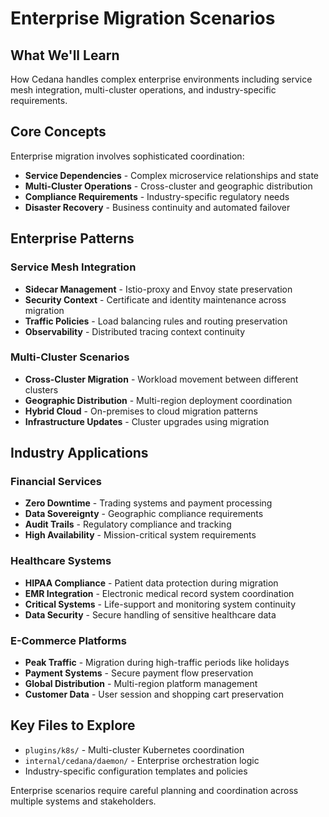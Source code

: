 # Enterprise Migration Scenarios

## What We'll Learn
How Cedana handles complex enterprise environments including service mesh integration, multi-cluster operations, and industry-specific requirements.

## Core Concepts

Enterprise migration involves sophisticated coordination:
- **Service Dependencies** - Complex microservice relationships and state
- **Multi-Cluster Operations** - Cross-cluster and geographic distribution
- **Compliance Requirements** - Industry-specific regulatory needs
- **Disaster Recovery** - Business continuity and automated failover

## Enterprise Patterns

### Service Mesh Integration
- **Sidecar Management** - Istio-proxy and Envoy state preservation
- **Security Context** - Certificate and identity maintenance across migration
- **Traffic Policies** - Load balancing rules and routing preservation
- **Observability** - Distributed tracing context continuity

### Multi-Cluster Scenarios
- **Cross-Cluster Migration** - Workload movement between different clusters
- **Geographic Distribution** - Multi-region deployment coordination
- **Hybrid Cloud** - On-premises to cloud migration patterns
- **Infrastructure Updates** - Cluster upgrades using migration

## Industry Applications

### Financial Services
- **Zero Downtime** - Trading systems and payment processing
- **Data Sovereignty** - Geographic compliance requirements
- **Audit Trails** - Regulatory compliance and tracking
- **High Availability** - Mission-critical system requirements

### Healthcare Systems
- **HIPAA Compliance** - Patient data protection during migration
- **EMR Integration** - Electronic medical record system coordination
- **Critical Systems** - Life-support and monitoring system continuity
- **Data Security** - Secure handling of sensitive healthcare data

### E-Commerce Platforms
- **Peak Traffic** - Migration during high-traffic periods like holidays
- **Payment Systems** - Secure payment flow preservation
- **Global Distribution** - Multi-region platform management
- **Customer Data** - User session and shopping cart preservation

## Key Files to Explore
- `plugins/k8s/` - Multi-cluster Kubernetes coordination
- `internal/cedana/daemon/` - Enterprise orchestration logic
- Industry-specific configuration templates and policies

Enterprise scenarios require careful planning and coordination across multiple systems and stakeholders.